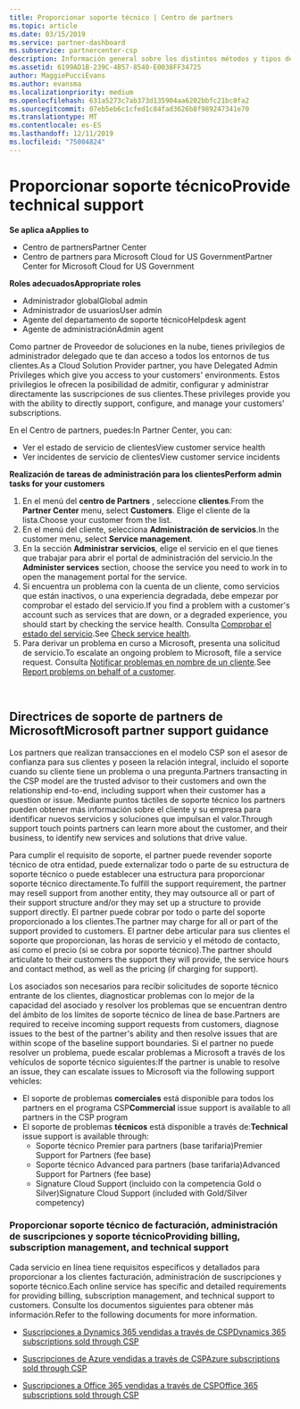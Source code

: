 ```yaml
---
title: Proporcionar soporte técnico | Centro de partners
ms.topic: article
ms.date: 03/15/2019
ms.service: partner-dashboard
ms.subservice: partnercenter-csp
description: Información general sobre los distintos métodos y tipos de soporte técnico que puede ofrecer a sus clientes.
ms.assetid: 6199AD1B-239C-4B57-8540-E0038FF34725
author: MaggiePucciEvans
ms.author: evansma
ms.localizationpriority: medium
ms.openlocfilehash: 631a5273c7ab373d135904aa6202bbfc21bc0fa2
ms.sourcegitcommit: 07eb5eb6c1cfed1c84fad3626b8f989247341e70
ms.translationtype: MT
ms.contentlocale: es-ES
ms.lasthandoff: 12/11/2019
ms.locfileid: "75004824"
---
```

# <a name="provide-technical-support"></a><span data-ttu-id="fbfe5-103">Proporcionar soporte técnico</span><span class="sxs-lookup"><span data-stu-id="fbfe5-103">Provide technical support</span></span>

<span data-ttu-id="fbfe5-104">**Se aplica a**</span><span class="sxs-lookup"><span data-stu-id="fbfe5-104">**Applies to**</span></span>

-  <span data-ttu-id="fbfe5-105">Centro de partners</span><span class="sxs-lookup"><span data-stu-id="fbfe5-105">Partner Center</span></span>
-  <span data-ttu-id="fbfe5-106">Centro de partners para Microsoft Cloud for US Government</span><span class="sxs-lookup"><span data-stu-id="fbfe5-106">Partner Center for Microsoft Cloud for US Government</span></span>

<span data-ttu-id="fbfe5-107">**Roles adecuados**</span><span class="sxs-lookup"><span data-stu-id="fbfe5-107">**Appropriate roles**</span></span>
-   <span data-ttu-id="fbfe5-108">Administrador global</span><span class="sxs-lookup"><span data-stu-id="fbfe5-108">Global admin</span></span>
-   <span data-ttu-id="fbfe5-109">Administrador de usuarios</span><span class="sxs-lookup"><span data-stu-id="fbfe5-109">User admin</span></span>
-   <span data-ttu-id="fbfe5-110">Agente del departamento de soporte técnico</span><span class="sxs-lookup"><span data-stu-id="fbfe5-110">Helpdesk agent</span></span>
-   <span data-ttu-id="fbfe5-111">Agente de administración</span><span class="sxs-lookup"><span data-stu-id="fbfe5-111">Admin agent</span></span>

<span data-ttu-id="fbfe5-112">Como partner de Proveedor de soluciones en la nube, tienes privilegios de administrador delegado que te dan acceso a todos los entornos de tus clientes.</span><span class="sxs-lookup"><span data-stu-id="fbfe5-112">As a Cloud Solution Provider partner, you have Delegated Admin Privileges which give you access to your customers' environments.</span></span> <span data-ttu-id="fbfe5-113">Estos privilegios le ofrecen la posibilidad de admitir, configurar y administrar directamente las suscripciones de sus clientes.</span><span class="sxs-lookup"><span data-stu-id="fbfe5-113">These privileges provide you with the ability to directly support, configure, and manage your customers' subscriptions.</span></span>

<span data-ttu-id="fbfe5-114">En el Centro de partners, puedes:</span><span class="sxs-lookup"><span data-stu-id="fbfe5-114">In Partner Center, you can:</span></span>

-   <span data-ttu-id="fbfe5-115">Ver el estado de servicio de clientes</span><span class="sxs-lookup"><span data-stu-id="fbfe5-115">View customer service health</span></span>
-   <span data-ttu-id="fbfe5-116">Ver incidentes de servicio de clientes</span><span class="sxs-lookup"><span data-stu-id="fbfe5-116">View customer service incidents</span></span>

<span data-ttu-id="fbfe5-117">**Realización de tareas de administración para los clientes**</span><span class="sxs-lookup"><span data-stu-id="fbfe5-117">**Perform admin tasks for your customers**</span></span>

1.  <span data-ttu-id="fbfe5-118">En el menú del **centro de Partners** , seleccione **clientes**.</span><span class="sxs-lookup"><span data-stu-id="fbfe5-118">From the **Partner Center** menu, select **Customers**.</span></span> <span data-ttu-id="fbfe5-119">Elige el cliente de la lista.</span><span class="sxs-lookup"><span data-stu-id="fbfe5-119">Choose your customer from the list.</span></span>
2.  <span data-ttu-id="fbfe5-120">En el menú del cliente, selecciona **Administración de servicios**.</span><span class="sxs-lookup"><span data-stu-id="fbfe5-120">In the customer menu, select **Service management**.</span></span>
3.  <span data-ttu-id="fbfe5-121">En la sección **Administrar servicios**, elige el servicio en el que tienes que trabajar para abrir el portal de administración del servicio.</span><span class="sxs-lookup"><span data-stu-id="fbfe5-121">In the **Administer services** section, choose the service you need to work in to open the management portal for the service.</span></span>
4.  <span data-ttu-id="fbfe5-122">Si encuentra un problema con la cuenta de un cliente, como servicios que están inactivos, o una experiencia degradada, debe empezar por comprobar el estado del servicio.</span><span class="sxs-lookup"><span data-stu-id="fbfe5-122">If you find a problem with a customer's account such as services that are down, or a degraded experience, you should start by checking the service health.</span></span> <span data-ttu-id="fbfe5-123">Consulta [Comprobar el estado del servicio](check-service-health.md).</span><span class="sxs-lookup"><span data-stu-id="fbfe5-123">See [Check service health](check-service-health.md).</span></span>
5.  <span data-ttu-id="fbfe5-124">Para derivar un problema en curso a Microsoft, presenta una solicitud de servicio.</span><span class="sxs-lookup"><span data-stu-id="fbfe5-124">To escalate an ongoing problem to Microsoft, file a service request.</span></span> <span data-ttu-id="fbfe5-125">Consulta [Notificar problemas en nombre de un cliente](report-problems-on-behalf-of-a-customer.md).</span><span class="sxs-lookup"><span data-stu-id="fbfe5-125">See [Report problems on behalf of a customer](report-problems-on-behalf-of-a-customer.md).</span></span>

 
## <a name="microsoft-partner-support-guidance"></a><span data-ttu-id="fbfe5-126">Directrices de soporte de partners de Microsoft</span><span class="sxs-lookup"><span data-stu-id="fbfe5-126">Microsoft partner support guidance</span></span>

<span data-ttu-id="fbfe5-127">Los partners que realizan transacciones en el modelo CSP son el asesor de confianza para sus clientes y poseen la relación integral, incluido el soporte cuando su cliente tiene un problema o una pregunta.</span><span class="sxs-lookup"><span data-stu-id="fbfe5-127">Partners transacting in the CSP model are the trusted advisor to their customers and own the relationship end-to-end, including support when their customer has a question or issue.</span></span> <span data-ttu-id="fbfe5-128">Mediante puntos táctiles de soporte técnico los partners pueden obtener más información sobre el cliente y su empresa para identificar nuevos servicios y soluciones que impulsan el valor.</span><span class="sxs-lookup"><span data-stu-id="fbfe5-128">Through support touch points partners can learn more about the customer, and their business, to identify new services and solutions that drive value.</span></span>

<span data-ttu-id="fbfe5-129">Para cumplir el requisito de soporte, el partner puede revender soporte técnico de otra entidad, puede externalizar todo o parte de su estructura de soporte técnico o puede establecer una estructura para proporcionar soporte técnico directamente.</span><span class="sxs-lookup"><span data-stu-id="fbfe5-129">To fulfill the support requirement, the partner may resell support from another entity, they may outsource all or part of their support structure and/or they may set up a structure to provide support directly.</span></span>  <span data-ttu-id="fbfe5-130">El partner puede cobrar por todo o parte del soporte proporcionado a los clientes.</span><span class="sxs-lookup"><span data-stu-id="fbfe5-130">The partner may charge for all or part of the support provided to customers.</span></span> <span data-ttu-id="fbfe5-131">El partner debe articular para sus clientes el soporte que proporcionan, las horas de servicio y el método de contacto, así como el precio (si se cobra por soporte técnico).</span><span class="sxs-lookup"><span data-stu-id="fbfe5-131">The partner should articulate to their customers the support they will provide, the service hours and contact method, as well as the pricing (if charging for support).</span></span> 

<span data-ttu-id="fbfe5-132">Los asociados son necesarios para recibir solicitudes de soporte técnico entrante de los clientes, diagnosticar problemas con lo mejor de la capacidad del asociado y resolver los problemas que se encuentran dentro del ámbito de los límites de soporte técnico de línea de base.</span><span class="sxs-lookup"><span data-stu-id="fbfe5-132">Partners are required to receive incoming support requests from customers, diagnose issues to the best of the partner's ability and then resolve issues that are within scope of the baseline support boundaries.</span></span> <span data-ttu-id="fbfe5-133">Si el partner no puede resolver un problema, puede escalar problemas a Microsoft a través de los vehículos de soporte técnico siguientes:</span><span class="sxs-lookup"><span data-stu-id="fbfe5-133">If the partner is unable to resolve an issue, they can escalate issues to Microsoft via the following support vehicles:</span></span>

- <span data-ttu-id="fbfe5-134">El soporte de problemas **comerciales** está disponible para todos los partners en el programa CSP</span><span class="sxs-lookup"><span data-stu-id="fbfe5-134">**Commercial** issue support is available to all partners in the CSP program</span></span>
-   <span data-ttu-id="fbfe5-135">El soporte de problemas **técnicos** está disponible a través de:</span><span class="sxs-lookup"><span data-stu-id="fbfe5-135">**Technical** issue support is available through:</span></span>
    -   <span data-ttu-id="fbfe5-136">Soporte técnico Premier para partners (base tarifaria)</span><span class="sxs-lookup"><span data-stu-id="fbfe5-136">Premier Support for Partners (fee base)</span></span>
    -   <span data-ttu-id="fbfe5-137">Soporte técnico Advanced para partners (base tarifaria)</span><span class="sxs-lookup"><span data-stu-id="fbfe5-137">Advanced Support for Partners (fee base)</span></span>
    -   <span data-ttu-id="fbfe5-138">Signature Cloud Support (incluido con la competencia Gold o Silver)</span><span class="sxs-lookup"><span data-stu-id="fbfe5-138">Signature Cloud Support (included with Gold/Silver competency)</span></span>

### <a name="providing-billing-subscription-management-and-technical-support"></a><span data-ttu-id="fbfe5-139">Proporcionar soporte técnico de facturación, administración de suscripciones y soporte técnico</span><span class="sxs-lookup"><span data-stu-id="fbfe5-139">Providing billing, subscription management, and technical support</span></span> 

<span data-ttu-id="fbfe5-140">Cada servicio en línea tiene requisitos específicos y detallados para proporcionar a los clientes facturación, administración de suscripciones y soporte técnico.</span><span class="sxs-lookup"><span data-stu-id="fbfe5-140">Each online service has specific and detailed requirements for providing billing, subscription management, and technical support to customers.</span></span> <span data-ttu-id="fbfe5-141">Consulte los documentos siguientes para obtener más información.</span><span class="sxs-lookup"><span data-stu-id="fbfe5-141">Refer to the following documents for more information.</span></span>

-   [<span data-ttu-id="fbfe5-142">Suscripciones a Dynamics 365 vendidas a través de CSP</span><span class="sxs-lookup"><span data-stu-id="fbfe5-142">Dynamics 365 subscriptions sold through CSP</span></span>](https://www.microsoftpartnercommunity.com/t5/CSP/Microsoft-Partner-Support-Guidance/m-p/5262#M30)

-   [<span data-ttu-id="fbfe5-143">Suscripciones de Azure vendidas a través de CSP</span><span class="sxs-lookup"><span data-stu-id="fbfe5-143">Azure subscriptions sold through CSP</span></span>](https://www.microsoftpartnercommunity.com/t5/CSP/Microsoft-Partner-Support-Guidance/m-p/5263#M31)

-   [<span data-ttu-id="fbfe5-144">Suscripciones a Office 365 vendidas a través de CSP</span><span class="sxs-lookup"><span data-stu-id="fbfe5-144">Office 365 subscriptions sold through CSP</span></span>](https://www.microsoftpartnercommunity.com/t5/CSP/Microsoft-Partner-Support-Guidance/m-p/5264#M32)
 



